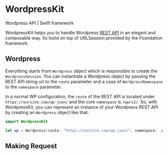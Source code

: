 # WordpressKit
Wordpress API | Swift framework

WordpressKit helps you to handle Wordpress [REST API](https://developer.wordpress.org/rest-api/reference/) in an elegant and composable way. Its build on top of URLSession provided by the Foundation framework. 

## Wordpress ##

Everything starts from  `Wordpress` object which is responsible to create the `WordpressSession`. You can instantiate a Wordpress object by passing the REST API string url to the `route` parameter and a case of `WordpressNamespace` to the `namespace` parameter.

In a normal WP configuration, the `route` of the REST API is located under `https://oursite.com/wp-json/` and the core `namespace` is `/wp/v2/`. So, with WordpressKit, you can represent an instance of your Wordpress REST API by creating an `Wordpress` object like that:

```swift
import WordpressKit

let wp = Wordpress(route: "https://oursite.com/wp-json/", namespace: .wp(v: .v2))
```

## Making Request ##
